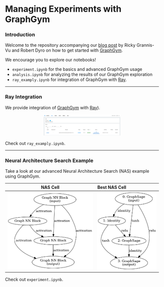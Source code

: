 # Managing Experiments with GraphGym

### Introduction

Welcome to the repository accompanying our [blog post](https://medium.com/) by
Ricky Grannis-Vu and Robert Dyro on how to get started with
[GraphGym](https://github.com/snap-stanford/GraphGym).

We encourage you to explore our notebooks!

- `experiment.ipynb` for the basics and advanced GraphGym usage
- `analysis.ipynb` for analyzing the results of our GraphGym exploration
- `ray_examply.ipynb` for integration of GraphGym with [Ray](https://www.ray.io/ray-core).

---

### Ray Integration

We provide integration of [GraphGym](https://github.com/snap-stanford/GraphGym) with [Ray](https://www.ray.io/ray-core)).

<p align="center">
<img width=50% src=https://github.com/rdyro/CS224W-Final-Project-GraphGym/blob/main/figures/ray_dashboard.png>
</p>

Check out `ray_examply.ipynb`.

---

### Neural Architecture Search Example

Take a look at our advanced Neural Architecture Search (NAS) example using GraphGym.

NAS Cell | Best NAS Cell
:-------:|:------------|
![](https://github.com/rdyro/CS224W-Final-Project-GraphGym/blob/main/figures/nas_graph.png) | ![](https://github.com/rdyro/CS224W-Final-Project-GraphGym/blob/main/figures/best_nas_graph.png)

Check out `experiment.ipynb`.